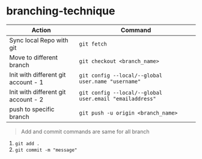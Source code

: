 # branching-technique

|Action|Command|
|-------|-------|
| Sync local Repo with git | `git fetch` |
| Move to different branch | `git checkout <branch_name>` |
| Init with different git account - 1 | `git config --local/--global user.name "username"` |
| Init with different git account - 2 | `git config --local/--global user.email "emailaddress"` |
| push to specific branch | `git push -u origin <branch_name>` |

> Add and commit commands are same for all branch
1. `git add .`
2. `git commit -m "message"`
